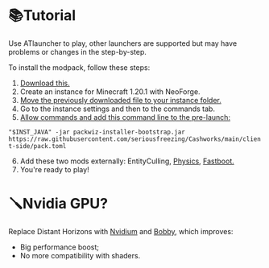 # 📚Tutorial
Use ATlauncher to play, other launchers are supported but may have problems or changes in the step-by-step.

To install the modpack, follow these steps:

1. [Download this.](https://github.com/packwiz/packwiz-installer-bootstrap/releases)
2. Create an instance for Minecraft 1.20.1 with NeoForge.
3. [Move the previously downloaded file to your instance folder.](https://i.imgur.com/u0TLL4x.png)
4. Go to the instance settings and then to the commands tab.
5. [Allow commands and add this command line to the pre-launch:](https://i.imgur.com/Igq96WP.png)

`"$INST_JAVA" -jar packwiz-installer-bootstrap.jar https://raw.githubusercontent.com/seriousfreezing/Cashworks/main/client-side/pack.toml`

6. Add these two mods externally: EntityCulling, [Physics](https://www.patreon.com/file?h=105510754&i=19422295), [Fastboot.](https://www.curseforge.com/minecraft/mc-mods/fastboot/download/5399873)
7. You're ready to play!

# 🪛Nvidia GPU?
Replace Distant Horizons with [Nvidium](https://modrinth.com/mod/nvidium) and [Bobby](https://modrinth.com/mod/bobby), which improves:
- Big performance boost;
- No more compatibility with shaders.